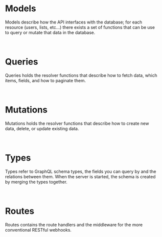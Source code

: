 <h1>Models</h1>
<p>Models describe how the API interfaces with the database; for each resource (users, lists, etc…) there exists a set of functions that can be use to query or mutate that data in the database.</p>
<br />
<h1>Queries</h1>
<p>Queries holds the resolver functions that describe how to fetch data, which items, fields, and how to paginate them.</p>
<br />
<h1>Mutations</h1>
<p>Mutations holds the resolver functions that describe how to create new data, delete, or update existing data.</p>
<br />
<h1>Types</h1>
<p>Types refer to GraphQL schema types, the fields you can query by and the relations between them. When the server is started, the schema is created by merging the types together.</p>
<br />
<h1>Routes</h1>
<p>Routes contains the route handlers and the middleware for the more conventional RESTful webhooks.</p>